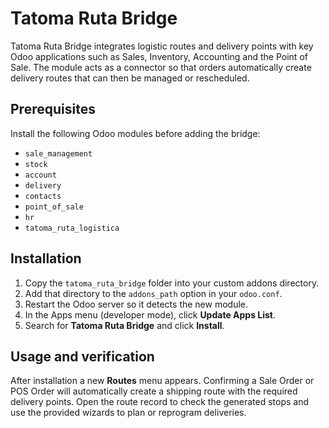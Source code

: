 # Tatoma Ruta Bridge

Tatoma Ruta Bridge integrates logistic routes and delivery points with key Odoo applications such as Sales, Inventory, Accounting and the Point of Sale. The module acts as a connector so that orders automatically create delivery routes that can then be managed or rescheduled.

## Prerequisites

Install the following Odoo modules before adding the bridge:

- `sale_management`
- `stock`
- `account`
- `delivery`
- `contacts`
- `point_of_sale`
- `hr`
- `tatoma_ruta_logistica`

## Installation

1. Copy the `tatoma_ruta_bridge` folder into your custom addons directory.
2. Add that directory to the `addons_path` option in your `odoo.conf`.
3. Restart the Odoo server so it detects the new module.
4. In the Apps menu (developer mode), click **Update Apps List**.
5. Search for **Tatoma Ruta Bridge** and click **Install**.

## Usage and verification

After installation a new **Routes** menu appears. Confirming a Sale Order or POS Order will automatically create a shipping route with the required delivery points. Open the route record to check the generated stops and use the provided wizards to plan or reprogram deliveries.
